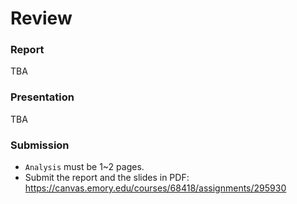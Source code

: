 # Review

### Report

TBA

### Presentation

TBA

### Submission

* `Analysis` must be 1~2 pages.
* Submit the report and the slides in PDF: https://canvas.emory.edu/courses/68418/assignments/295930
